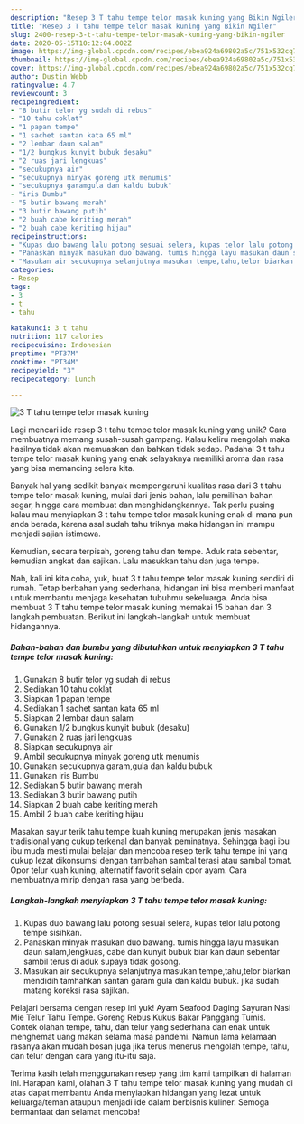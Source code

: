```yaml
---
description: "Resep 3 T tahu tempe telor masak kuning yang Bikin Ngiler"
title: "Resep 3 T tahu tempe telor masak kuning yang Bikin Ngiler"
slug: 2400-resep-3-t-tahu-tempe-telor-masak-kuning-yang-bikin-ngiler
date: 2020-05-15T10:12:04.002Z
image: https://img-global.cpcdn.com/recipes/ebea924a69802a5c/751x532cq70/3-t-tahu-tempe-telor-masak-kuning-foto-resep-utama.jpg
thumbnail: https://img-global.cpcdn.com/recipes/ebea924a69802a5c/751x532cq70/3-t-tahu-tempe-telor-masak-kuning-foto-resep-utama.jpg
cover: https://img-global.cpcdn.com/recipes/ebea924a69802a5c/751x532cq70/3-t-tahu-tempe-telor-masak-kuning-foto-resep-utama.jpg
author: Dustin Webb
ratingvalue: 4.7
reviewcount: 3
recipeingredient:
- "8 butir telor yg sudah di rebus"
- "10 tahu coklat"
- "1 papan tempe"
- "1 sachet santan kata 65 ml"
- "2 lembar daun salam"
- "1/2 bungkus kunyit bubuk desaku"
- "2 ruas jari lengkuas"
- "secukupnya air"
- "secukupnya minyak goreng utk menumis"
- "secukupnya garamgula dan kaldu bubuk"
- "iris Bumbu"
- "5 butir bawang merah"
- "3 butir bawang putih"
- "2 buah cabe keriting merah"
- "2 buah cabe keriting hijau"
recipeinstructions:
- "Kupas duo bawang lalu potong sesuai selera, kupas telor lalu potong tempe sisihkan."
- "Panaskan minyak masukan duo bawang. tumis hingga layu masukan daun salam,lengkuas, cabe dan kunyit bubuk biar kan daun sebentar sambil terus di aduk supaya tidak gosong."
- "Masukan air secukupnya selanjutnya masukan tempe,tahu,telor biarkan mendidih tamhahkan santan garam gula dan kaldu bubuk. jika sudah matang koreksi rasa sajikan."
categories:
- Resep
tags:
- 3
- t
- tahu

katakunci: 3 t tahu 
nutrition: 117 calories
recipecuisine: Indonesian
preptime: "PT37M"
cooktime: "PT34M"
recipeyield: "3"
recipecategory: Lunch

---
```



![3 T tahu tempe telor masak kuning](https://img-global.cpcdn.com/recipes/ebea924a69802a5c/751x532cq70/3-t-tahu-tempe-telor-masak-kuning-foto-resep-utama.jpg)

Lagi mencari ide resep 3 t tahu tempe telor masak kuning yang unik? Cara membuatnya memang susah-susah gampang. Kalau keliru mengolah maka hasilnya tidak akan memuaskan dan bahkan tidak sedap. Padahal 3 t tahu tempe telor masak kuning yang enak selayaknya memiliki aroma dan rasa yang bisa memancing selera kita.

Banyak hal yang sedikit banyak mempengaruhi kualitas rasa dari 3 t tahu tempe telor masak kuning, mulai dari jenis bahan, lalu pemilihan bahan segar, hingga cara membuat dan menghidangkannya. Tak perlu pusing kalau mau menyiapkan 3 t tahu tempe telor masak kuning enak di mana pun anda berada, karena asal sudah tahu triknya maka hidangan ini mampu menjadi sajian istimewa.

Kemudian, secara terpisah, goreng tahu dan tempe. Aduk rata sebentar, kemudian angkat dan sajikan. Lalu masukkan tahu dan juga tempe.


Nah, kali ini kita coba, yuk, buat 3 t tahu tempe telor masak kuning sendiri di rumah. Tetap berbahan yang sederhana, hidangan ini bisa memberi manfaat untuk membantu menjaga kesehatan tubuhmu sekeluarga. Anda bisa membuat 3 T tahu tempe telor masak kuning memakai 15 bahan dan 3 langkah pembuatan. Berikut ini langkah-langkah untuk membuat hidangannya.

<!--inarticleads1-->

##### Bahan-bahan dan bumbu yang dibutuhkan untuk menyiapkan 3 T tahu tempe telor masak kuning:

1. Gunakan 8 butir telor yg sudah di rebus
1. Sediakan 10 tahu coklat
1. Siapkan 1 papan tempe
1. Sediakan 1 sachet santan kata 65 ml
1. Siapkan 2 lembar daun salam
1. Gunakan 1/2 bungkus kunyit bubuk (desaku)
1. Gunakan 2 ruas jari lengkuas
1. Siapkan secukupnya air
1. Ambil secukupnya minyak goreng utk menumis
1. Gunakan secukupnya garam,gula dan kaldu bubuk
1. Gunakan iris Bumbu
1. Sediakan 5 butir bawang merah
1. Sediakan 3 butir bawang putih
1. Siapkan 2 buah cabe keriting merah
1. Ambil 2 buah cabe keriting hijau


Masakan sayur terik tahu tempe kuah kuning merupakan jenis masakan tradisional yang cukup terkenal dan banyak peminatnya. Sehingga bagi ibu ibu muda mesti mulai belajar dan mencoba resep terik tahu tempe ini yang cukup lezat dikonsumsi dengan tambahan sambal terasi atau sambal tomat. Opor telur kuah kuning, alternatif favorit selain opor ayam. Cara membuatnya mirip dengan rasa yang berbeda. 

<!--inarticleads2-->

##### Langkah-langkah menyiapkan 3 T tahu tempe telor masak kuning:

1. Kupas duo bawang lalu potong sesuai selera, kupas telor lalu potong tempe sisihkan.
1. Panaskan minyak masukan duo bawang. tumis hingga layu masukan daun salam,lengkuas, cabe dan kunyit bubuk biar kan daun sebentar sambil terus di aduk supaya tidak gosong.
1. Masukan air secukupnya selanjutnya masukan tempe,tahu,telor biarkan mendidih tamhahkan santan garam gula dan kaldu bubuk. jika sudah matang koreksi rasa sajikan.


Pelajari bersama dengan resep ini yuk! Ayam Seafood Daging Sayuran Nasi Mie Telur Tahu Tempe. Goreng Rebus Kukus Bakar Panggang Tumis. Contek olahan tempe, tahu, dan telur yang sederhana dan enak untuk menghemat uang makan selama masa pandemi. Namun lama kelamaan rasanya akan mudah bosan juga jika terus menerus mengolah tempe, tahu, dan telur dengan cara yang itu-itu saja. 

Terima kasih telah menggunakan resep yang tim kami tampilkan di halaman ini. Harapan kami, olahan 3 T tahu tempe telor masak kuning yang mudah di atas dapat membantu Anda menyiapkan hidangan yang lezat untuk keluarga/teman ataupun menjadi ide dalam berbisnis kuliner. Semoga bermanfaat dan selamat mencoba!
